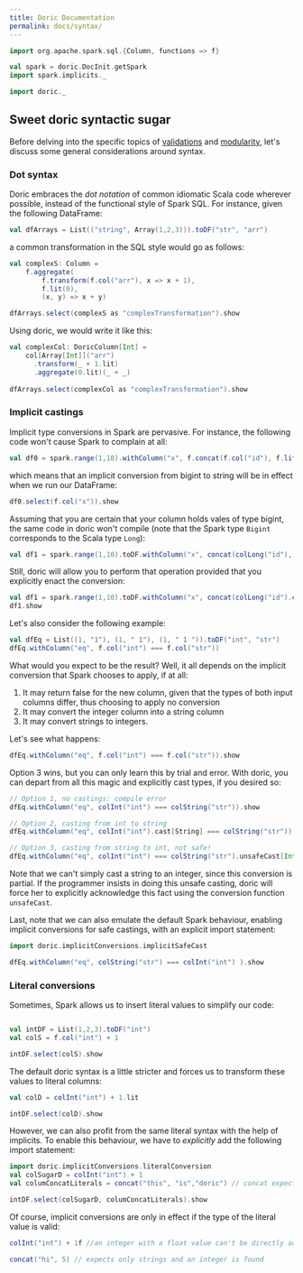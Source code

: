```yaml
---
title: Doric Documentation
permalink: docs/syntax/
---
```


```scala mdoc:invisible
import org.apache.spark.sql.{Column, functions => f}

val spark = doric.DocInit.getSpark
import spark.implicits._

import doric._
```

## Sweet doric syntactic sugar

Before delving into the specific topics of [validations](validations.md) 
and [modularity](modularity.md), let's discuss some general considerations around syntax. 

### Dot syntax

Doric embraces the _dot notation_ of common idiomatic Scala code wherever possible, instead of the functional style of Spark SQL. For instance, given the following DataFrame:
```scala mdoc
val dfArrays = List(("string", Array(1,2,3))).toDF("str", "arr")
```

a common transformation in the SQL style would go as follows:

```scala mdoc
val complexS: Column = 
    f.aggregate(
        f.transform(f.col("arr"), x => x + 1), 
        f.lit(0), 
        (x, y) => x + y)

dfArrays.select(complexS as "complexTransformation").show
```

Using doric, we would write it like this:
```scala mdoc
val complexCol: DoricColumn[Int] = 
    col[Array[Int]]("arr")
      .transform(_ + 1.lit)
      .aggregate(0.lit)(_ + _)
  
dfArrays.select(complexCol as "complexTransformation").show
```

### Implicit castings

Implicit type conversions in Spark are pervasive. For instance, the following code won't cause Spark to complain at all:

```scala mdoc
val df0 = spark.range(1,10).withColumn("x", f.concat(f.col("id"), f.lit("jander")))
```

which means that an implicit conversion from bigint to string will be in effect when we run our DataFrame:

```scala mdoc
df0.select(f.col("x")).show
```

Assuming that you are certain that your column holds vales of type bigint, the same code in doric won't compile
(note that the Spark type `Bigint` corresponds to the Scala type `Long`):

```scala mdoc:fail
val df1 = spark.range(1,10).toDF.withColumn("x", concat(colLong("id"), "jander".lit))
```

Still, doric will allow you to perform that operation provided that you explicitly enact the conversion:

```scala mdoc
val df1 = spark.range(1,10).toDF.withColumn("x", concat(colLong("id").cast[String], "jander".lit))
df1.show
```

Let's also consider the following example:

```scala mdoc
val dfEq = List((1, "1"), (1, " 1"), (1, " 1 ")).toDF("int", "str")
dfEq.withColumn("eq", f.col("int") === f.col("str"))
```

What would you expect to be the result? Well, it all depends on the implicit conversion that Spark chooses to apply, 
if at all: 
1. It may return false for the new column, given that the types of both input columns differ, 
thus choosing to apply no conversion
2. It may convert the integer column into a string column
3. It may convert strings to integers. 

Let's see what happens:

```scala mdoc
dfEq.withColumn("eq", f.col("int") === f.col("str")).show
```

Option 3 wins, but you can only learn this by trial and error. With doric, you can depart from all this magic and 
explicitly cast types, if you desired so:

```scala mdoc:fail
// Option 1, no castings: compile error
dfEq.withColumn("eq", colInt("int") === colString("str")).show
```

```scala mdoc
// Option 2, casting from int to string
dfEq.withColumn("eq", colInt("int").cast[String] === colString("str")).show
```

```scala mdoc
// Option 3, casting from string to int, not safe!
dfEq.withColumn("eq", colInt("int") === colString("str").unsafeCast[Int]).show
```

Note that we can't simply cast a string to an integer, since this conversion is partial. If the programmer insists 
in doing this unsafe casting, doric will force her to explicitly acknowledge this fact using the conversion function 
`unsafeCast`.

Last, note that we can also emulate the default Spark behaviour, enabling implicit conversions for safe castings, 
with an explicit import statement:

```scala mdoc
import doric.implicitConversions.implicitSafeCast

dfEq.withColumn("eq", colString("str") === colInt("int") ).show
```

### Literal conversions

Sometimes, Spark allows us to insert literal values to simplify our code:

```scala mdoc

val intDF = List(1,2,3).toDF("int")
val colS = f.col("int") + 1

intDF.select(colS).show
```

The default doric syntax is a little stricter and forces us to transform these values to literal columns:

```scala mdoc
val colD = colInt("int") + 1.lit

intDF.select(colD).show
```

However, we can also profit from the same literal syntax with the help of implicits. To enable this behaviour,
we have to _explicitly_ add the following import statement:

```scala mdoc
import doric.implicitConversions.literalConversion
val colSugarD = colInt("int") + 1
val columConcatLiterals = concat("this", "is","doric") // concat expects DoricColumn[String] values, the conversion puts them as expected

intDF.select(colSugarD, columConcatLiterals).show
```

Of course, implicit conversions are only in effect if the type of the literal value is valid:
```scala mdoc:fail
colInt("int") + 1f //an integer with a float value can't be directly added in doric
```
```scala mdoc:fail
concat("hi", 5) // expects only strings and an integer is found
```

